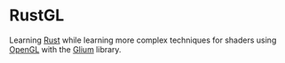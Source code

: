 # RustGL
Learning [Rust](https://www.rust-lang.org/) while learning more complex techniques for shaders using [OpenGL](https://www.opengl.org/) with the [Glium](https://github.com/glium/glium) library.